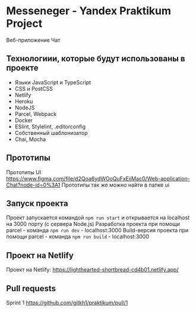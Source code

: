 # Messeneger - Yandex Praktikum Project

Веб-приложение Чат

## Технологиии, которые будут использованы в проекте

- Языки JavaScript и TypeScript
- CSS и PostCSS
- Netlify
- Heroku
- NodeJS
- Parcel, Webpack
- Docker
- ESlint, Stylelint, .editorconfig
- Собственный шаблонизатор
- Chai, Mocha

## Прототипы

Прототипы UI https://www.figma.com/file/d2Qoa6ydWOoQuFxEijMac0/Web-application-Chat?node-id=0%3A1
Прототипы так же можно найти в папке ui

## Запуск проекта

Проект запускается командой `npm run start` и открывается на localhost на 3000 порту (с сервера Node.js)
Разработка проекта при помощи parcel - команда `npm run dev` - localhost:3000
Build-версия проекта при помощи parcel - команда `npm run build` - localhost:3000

## Проект на Netlify

Проект на Netlify: https://lighthearted-shortbread-cd4b01.netlify.app/

## Pull requests

Sprint 1 https://github.com/gitkh1/praktikum/pull/1
